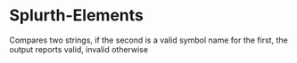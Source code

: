 # Splurth-Elements
Compares two strings, if the second is a valid symbol name for the first, the output reports valid, invalid otherwise
